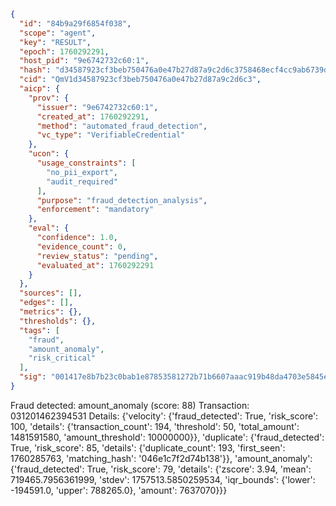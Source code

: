 ```json
{
  "id": "84b9a29f6854f038",
  "scope": "agent",
  "key": "RESULT",
  "epoch": 1760292291,
  "host_pid": "9e6742732c60:1",
  "hash": "d34587923cf3beb750476a0e47b27d87a9c2d6c3758468ecf4cc9ab6739d5707",
  "cid": "QmV1d34587923cf3beb750476a0e47b27d87a9c2d6c3",
  "aicp": {
    "prov": {
      "issuer": "9e6742732c60:1",
      "created_at": 1760292291,
      "method": "automated_fraud_detection",
      "vc_type": "VerifiableCredential"
    },
    "ucon": {
      "usage_constraints": [
        "no_pii_export",
        "audit_required"
      ],
      "purpose": "fraud_detection_analysis",
      "enforcement": "mandatory"
    },
    "eval": {
      "confidence": 1.0,
      "evidence_count": 0,
      "review_status": "pending",
      "evaluated_at": 1760292291
    }
  },
  "sources": [],
  "edges": [],
  "metrics": {},
  "thresholds": {},
  "tags": [
    "fraud",
    "amount_anomaly",
    "risk_critical"
  ],
  "sig": "001417e8b7b23c0bab1e87853581272b71b6607aaac919b48da4703e5845ed65"
}
```

Fraud detected: amount_anomaly (score: 88)
Transaction: 031201462394531
Details: {'velocity': {'fraud_detected': True, 'risk_score': 100, 'details': {'transaction_count': 194, 'threshold': 50, 'total_amount': 1481591580, 'amount_threshold': 10000000}}, 'duplicate': {'fraud_detected': True, 'risk_score': 85, 'details': {'duplicate_count': 193, 'first_seen': 1760285763, 'matching_hash': '046e1c7f2d74b138'}}, 'amount_anomaly': {'fraud_detected': True, 'risk_score': 79, 'details': {'zscore': 3.94, 'mean': 719465.7956361999, 'stdev': 1757513.5850259534, 'iqr_bounds': {'lower': -194591.0, 'upper': 788265.0}, 'amount': 7637070}}}